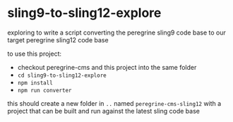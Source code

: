 # sling9-to-sling12-explore

exploring to write a script converting the peregrine sling9 code base to our target peregrine sling12 code base

to use this project: 

- checkout peregrine-cms and this project into the same folder
- `cd sling9-to-sling12-explore`
- `npm install`
- `npm run converter`

this should create a new folder in `..` named `peregrine-cms-sling12` with a
project that can be built and run against the latest sling code base
